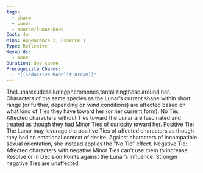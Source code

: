 ```yaml
---
tags:
  - charm
  - Lunar
  - source/lunar-book
Cost: 4m
Mins: Appearance 3, Essence 1
Type: Reflexive
Keywords:
  - None
Duration: One scene
Prerequisite Charms:
  - "[[Seductive Moonlit Dream]]"
---
```

TheLunarexudesalluringpheromones,tantalizingthose around her. Characters of the same species as the Lunar’s current shape within short range (or further, depending on wind conditions) are affected based on what kind of Ties they have toward her (or her current form): No Tie: Affected characters without Ties toward the Lunar are fascinated and treated as though they had Minor Ties of curiosity toward her. Positive Tie: The Lunar may leverage the positive Ties of affected characters as though they had an emotional context of desire. Against characters of incompatible sexual orientation, she instead applies the “No Tie” effect. Negative Tie: Affected characters with negative Minor Ties can’t use them to increase Resolve or in Decision Points against the Lunar’s influence. Stronger negative Ties are unaffected.